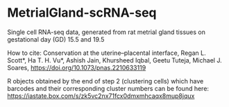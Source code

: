 # MetrialGland-scRNA-seq
 Single cell RNA-seq data, generated from rat metrial gland tissues on gestational day (GD) 15.5 and 19.5

How to cite: Conservation at the uterine–placental interface, Regan L. Scott*, Ha T. H. Vu*, Ashish Jain,  Khursheed Iqbal, Geetu Tuteja, Michael J. Soares, https://doi.org/10.1073/pnas.2210633119

R objects obtained by the end of step 2 (clustering cells) which have barcodes and their corresponding cluster numbers can be found here: https://iastate.box.com/s/zk5vc2nx71fcx0dmxmhcaqx8mup8jqux
